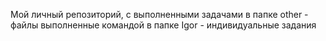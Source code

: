 Мой личный репозиторий, с выполненными задачами
в папке other - файлы выполненные командой
в папке Igor - индивидуальные задания
